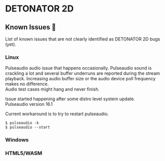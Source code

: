 # DETONATOR 2D

## Known Issues 🤬

List of known issues that are not clearly identified as DETONATOR 2D bugs (yet).

### Linux

Pulseaudio  audio issue that happens occasionally. Pulseaudio sound is crackling a lot and several buffer 
underruns are reported during the stream playback. Increasing audio buffer size or the audio device poll frequency makes no difference.<br>
Audio test cases might hang and never finish.

Issue started happening after some distro level system update.<br> 
Pulseaudio version 16.1

Current workaround is to try to restart pulseaudio.
```
$ pulseaudio -k
$ pulseaudio --start
```

### Windows

### HTML5/WASM